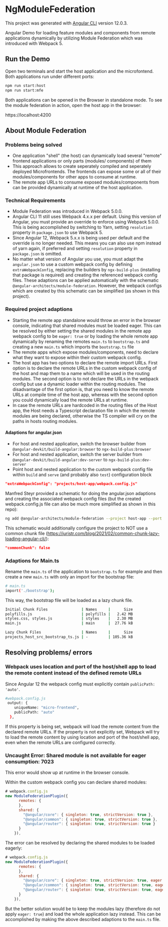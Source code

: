 # NgModuleFederation

This project was generated with [Angular CLI](https://github.com/angular/angular-cli) version 12.0.3.

Angular Demo for loading feature modules and components from remote
applications dynamically by utilizing Module Federation which was introduced with
Webpack 5.

## Run the Demo

Open two terminals and start the host application and the microfontend. Both
applications run under different ports:

```bash
npm run start:host
npm run start:mfe
```

Both applications can be opened in the Browser in standalone mode. To see the
module federation in action, open the host app in the browser:

https://localhost:4200

## About Module Federation

### Problems being solved

- One application "shell" (the host) can dynamically load several "remote"
  frontend applications or only parts (modules/ components) of them
- This approach allows to create seperately compiled and seperately deployed
  Microfrontends. The frontends can expose some or all of their
  modules/components for other apps to consume at runtime.
- The remote app URLs to consume exposed modules/components from can be provided
  dynamically at runtime of the host application.

### Technical Requirements

- Module Federation was introduced in Webpack 5.0.0.
- Angular CLI 11 still uses Webpack 4.x.x per default. Using this version of
  Angular, you must provide an override to enforce using Webpack 5.0.0. This is
  being accomplished by switching to Yarn, setting `resolution` property in
  `package.json` to use Webpack 5.
- Since Angular 12, Webpack 5.x.x is being used per default and the override is
  no longer needed. This means you can also use npm instead of yarn again, if
  preferred and setting `resolution` property in `package.json` is omitted.
- No matter what version of Angular you use, you must adapt the `angular.json`
  to use a custom webpack config by defining `extraWebpackConfig`, replacing the
  builders by `ngx-build-plus` (installing that package is required) and
  creating the referenced webpack config files. These adaptions can be applied
  automatically with the schematic `@angular-architects/module-federation`.
  However, the webpack configs which are created by this schematic can be
  simplified (as shown in this project).

### Required project adaptions


- Starting the remote app standalone would throw an error in the browser
  console, indicating that shared modules must be loaded eager. This can be
  resolved by either setting the shared modules in the remote app webpack config
  to be `eager: true` or by loading the whole remote app dynamically by renaming
  the remotes `main.ts` to `bootstrap.ts` and creating a new `main.ts` which
  imports the `bootstrap.ts` file
- The remote apps which expose modules/components, need to declare what they want
  to expose within their custom webpack config.
- The host app has two options to declare the remote import URLs. First option
  is to declare the remote URLs in the custom webpack config of the host and map
  them to a name which will be used in the routing modules. The second option is
  to not declare the URLs in the webpack config but use a dynamic loader within
  the routing modules. The disadvantage of the first option is, that you need to
  know the remote URLs at compile time of the host app, whereas with the second
  option you could dynamically load the remote URLs at runtime.
- In case the remote URLs are hardcoded in the routing files of the Host app,
  the Host needs a Typescript declaration file in which the remote modules are
  being declared, otherwise the TS compiler will cry on the paths in hosts
  routing modules.


#### Adaptions for angular.json

- For host and nested application, switch the browser builder from
  `@angular-devkit/build-angular:browser` to `ngx-build-plus:browser`
- For host and nested application, switch the server builder from
  `@angular-devkit/build-angular:dev-server` to `ngx-build-plus:dev-server`
- Point host and nested application to the custom webpack config file within
  `build` and `serve` (and probably also `test`) configuration block

```json
"extraWebpackConfig": "projects/host-app/webpack.config.js"
```

Manfred Steyr provided a schematic for doing the angular.json adaptions and
creating the associated webpack config files (but the created webpack.config.js
file can also be much more simplified as shown in this repo):

```bash
ng add @angular-architects/module-federation --project host-app --port 4200
```

This schematic would additionally configure the project to NOT use a common chunk
file (https://juristr.com/blog/2021/02/common-chunk-lazy-loading-angular-cli/):

```json
"commonChunk": false
```

### Adaptions for Main.ts

 Rename the `main.ts` of the application to `bootstrap.ts` for example and then
 create a new `main.ts` with only an import for the bootstrap file:

````bash
# main.ts
import('./bootstrap');
````

This way, the bootstrap file will be loaded as a lazy chunk file.


````bash
Initial Chunk Files               | Names     |      Size
polyfills.js                      | polyfills |   2.42 MB
styles.css, styles.js             | styles    |   2.30 MB
main.js                           | main      |  27.76 kB

Lazy Chunk Files                  | Names     |      Size
projects_host_src_bootstrap_ts.js | -         | 105.36 kB
````

## Resolving problems/ errors

### Webpack uses location and port of the host/shell app to load the remote content instead of the defined remote URLs

Since Angular 12 the webpack config must explicitly contain `publicPath:
'auto'`.

```bash
#webpack.config.js
 output: {
    uniqueName: "micro-frontend",
    publicPath: "auto"
  },
```

If this property is being set, webpack will load the remote content from the
declared remote URLs. If the property is not explicitly set, Webpack will try to
load the remote content by using location and port of the host/shell app, even
when the remote URLs are configured correctly.

### Uncaught Error: Shared module is not available for eager consumption: 7023

This error would show up at runtime in the browser console.

Within the custom webpack config you can declare shared modules:

```javascript
# webpack.config.js
new ModuleFederationPlugin({
      remotes: {
      },
      shared: {
        "@angular/core": { singleton: true, strictVersion: true },
        "@angular/common": { singleton: true, strictVersion: true },
        "@angular/router": { singleton: true, strictVersion: true }
      }
    }),
```

The error can be resolved by declaring the shared modules to be loaded eagerly:

```javascript
# webpack.config.js
new ModuleFederationPlugin({
      remotes: {
      },
      shared: {
        "@angular/core": { singleton: true, strictVersion: true, eager: true },
        "@angular/common": { singleton: true, strictVersion: true, eager: true },
        "@angular/router": { singleton: true, strictVersion: true, eager: true }
      }
    }),
```

But the better solution would be to keep the modules lazy (therefore do not
apply `eager: true`) and load the whole application lazy instead. This can be
accomplished by making the above described adaptions to the `main.ts` file.
